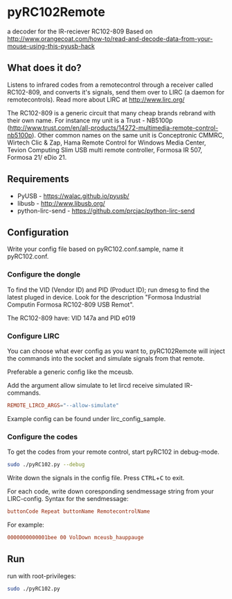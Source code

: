 # pyRC102Remote
a decoder for the IR-reciever RC102-809
Based on http://www.orangecoat.com/how-to/read-and-decode-data-from-your-mouse-using-this-pyusb-hack

## What does it do?
Listens to infrared codes from a remotecontrol through a receiver called RC102-809, and converts it's signals, send them over to LIRC (a daemon for remotecontrols). Read more about LIRC at http://www.lirc.org/

The RC102-809 is a generic circuit that many cheap brands rebrand with their own name. For instance my unit is a Trust - NB5100p (http://www.trust.com/en/all-products/14272-multimedia-remote-control-nb5100p).
Other common names on the same unit is Conceptronic CMMRC, Wirtech Clic & Zap, Hama Remote Control for Windows Media Center, Tevion Computing Slim USB multi remote controller, Formosa IR 507, Formosa 21/ eDio 21.

## Requirements
* PyUSB - https://walac.github.io/pyusb/
* libusb - http://www.libusb.org/
* python-lirc-send - https://github.com/prcjac/python-lirc-send

## Configuration
Write your config file based on pyRC102.conf.sample, name it pyRC102.conf.

### Configure the dongle
To find the VID (Vendor ID) and PID (Product ID); run dmesg to find the latest pluged in device.  Look for the description "Formosa Industrial Computin Formosa RC102-809 USB Remot".

The RC102-809 have:
VID 147a and PID e019

### Configure LIRC
You can choose what ever config as you want to, pyRC102Remote will inject the commands into the socket and simulate signals from that remote.

Preferable a generic config like the mceusb.

Add the argument allow simulate to let lircd receive simulated IR-commands.
```conf
REMOTE_LIRCD_ARGS="--allow-simulate"
```
Example config can be found under lirc_config_sample.

### Configure the codes
To get the codes from your remote control, start pyRC102 in debug-mode.
```bash
sudo ./pyRC102.py --debug
```
Write down the signals in the config file.
Press <kbd>CTRL</kbd>+<kbd>C</kbd> to exit.

For each code, write down coresponding sendmessage string from your LIRC-config.
Syntax for the sendmessage:
```conf
buttonCode Repeat buttonName RemotecontrolName
```
For example:
```conf
0000000000001bee 00 VolDown mceusb_hauppauge
```

## Run
run with root-privileges:
```bash
sudo ./pyRC102.py
```

